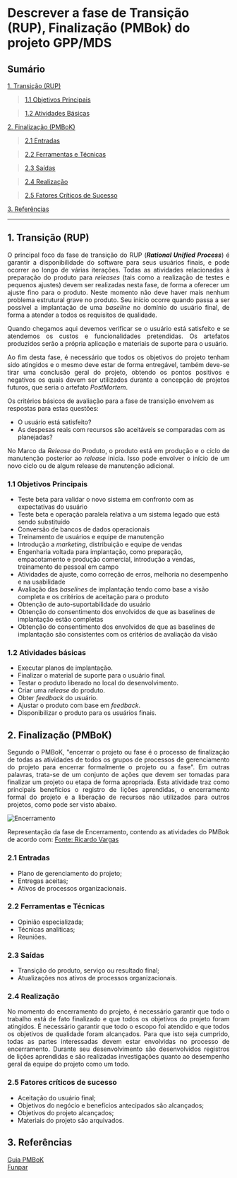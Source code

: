 # Descrever a fase de Transição (RUP), Finalização (PMBok) do projeto GPP/MDS

## Sumário

[ 1. Transição (RUP)](#1-transição-rup)

>[ 1.1 Objetivos Principais](#11-objetivos-principais)

>[ 1.2 Atividades Básicas](#12-atividades-básicas)

[ 2. Finalização (PMBoK)](#2-finalização-pmbok)

>[ 2.1 Entradas](#21-entradas)

>[ 2.2 Ferramentas e Técnicas](#22-ferramentas-e-técnicas)

>[ 2.3 Saídas](#23-saídas)

>[ 2.4 Realização](#24-realização)

>[ 2.5 Fatores Críticos de Sucesso](#25-fatores-críticos-de-sucesso)

[ 3. Referências](#3-referências)

------
## 1. Transição (RUP)  
  
<p align = "justify" >  O principal foco da fase de transição do RUP (<i><b>Rational Unified Process</b></i>) é garantir a disponibilidade do software para seus usuários finais, e pode ocorrer ao longo de várias iterações. Todas as atividades relacionadas à preparação do produto para <i>releases</i> (tais como a realização de testes e pequenos ajustes) devem ser realizadas nesta fase, de forma a oferecer um ajuste fino para o produto. Neste momento não deve haver mais nenhum problema estrutural grave no produto. Seu início ocorre quando passa a ser possível a implantação de uma <i>baseline</i> no domínio do usuário final, de forma a atender a todos os requisitos de qualidade.  
   
<p align = "justify" >  Quando chegamos aqui devemos verificar se o usuário está satisfeito e se atendemos os custos e funcionalidades pretendidas. Os artefatos produzidos serão a própria aplicação e materiais de suporte para o usuário. 

<p align = "justify" >  Ao fim desta fase, é necessário que todos os objetivos do projeto tenham sido atingidos e o mesmo deve estar de forma entregável, também deve-se tirar uma conclusão geral do projeto, obtendo os pontos positivos e negativos os quais devem ser utilizados durante a concepção de projetos futuros, que seria o artefato <i>PostMortem</i>.

Os critérios básicos de avaliação para a fase de transição envolvem as respostas para estas questões:

* O usuário está satisfeito?
* As despesas reais com recursos são aceitáveis se comparadas com as planejadas?

<p align = "justify" >No Marco da <i>Release</i> do Produto, o produto está em produção e o ciclo de manutenção posterior ao <i>release</i> inicia. Isso pode envolver o início de um novo ciclo ou de algum release de manutenção adicional.
  
### 1.1 Objetivos Principais  
  
* Teste beta para validar o novo sistema em confronto com as expectativas do usuário
* Teste beta e operação paralela relativa a um sistema legado que está sendo substituído
* Conversão de bancos de dados operacionais
* Treinamento de usuários e equipe de manutenção
* Introdução a <i>marketing</i>, distribuição e equipe de vendas
* Engenharia voltada para implantação, como preparação, empacotamento e produção comercial, introdução a vendas, treinamento de pessoal em campo
* Atividades de ajuste, como correção de erros, melhoria no desempenho e na usabilidade
* Avaliação das <i>baselines</i> de implantação tendo como base a visão completa e os critérios de aceitação para o produto
* Obtenção de auto-suportabilidade do usuário
* Obtenção do consentimento dos envolvidos de que as baselines de implantação estão completas
* Obtenção do consentimento dos envolvidos de que as baselines de implantação são consistentes com os critérios de avaliação da visão  
  
### 1.2 Atividades básicas

* Executar planos de implantação.
* Finalizar o material de suporte para o usuário final.
* Testar o produto liberado no local do desenvolvimento.
* Criar uma <i>release</i> do produto.
* Obter <i>feedback</i> do usuário.
* Ajustar o produto com base em <i>feedback</i>.
* Disponibilizar o produto para os usuários finais.

## 2. Finalização (PMBoK)  
  
<p align = "justify" > Segundo o PMBoK, "encerrar o projeto ou fase é o processo de finalização de todas as atividades de todos os grupos de processos de gerenciamento do projeto para encerrar formalmente o projeto ou a fase". Em outras palavras, trata-se de um conjunto de ações que devem ser tomadas para finalizar um projeto ou etapa de forma apropriada. Esta atividade traz como principais benefícios o registro de lições aprendidas, o encerramento formal do projeto e a liberação de recursos não utilizados para outros projetos, como pode ser visto abaixo.

![Encerramento](https://raw.githubusercontent.com/wiki/fga-gpp-mds/00-Disciplina/img/Encerramento.png)

Representação da fase de Encerramento, contendo as atividades do PMBok de acordo com:
[Fonte: Ricardo Vargas](http://www.ricardo-vargas.com/pt/videos/1)   
  
### 2.1 Entradas  
  
  * Plano de gerenciamento do projeto;
  * Entregas aceitas;
  * Ativos de processos organizacionais.

### 2.2 Ferramentas e Técnicas  
  
  * Opinião especializada;  
  * Técnicas analíticas;  
  * Reuniões.  
  
### 2.3 Saídas  
  
  * Transição do produto, serviço ou resultado final;
  * Atualizações nos ativos de processos organizacionais.  
  
### 2.4 Realização  
  
<p align = "justify" >  No momento do encerramento do projeto, é necessário garantir que todo o trabalho está de fato finalizado e que todos os objetivos do projeto foram atingidos. É necessário garantir que todo o escopo foi atendido e que todos os objetivos de qualidade foram alcançados. Para que isto seja cumprido, todas as partes interessadas devem estar envolvidas no processo de encerramento. Durante seu desenvolvimento são desenvolvidos registros de lições aprendidas e são realizadas investigações quanto ao desempenho geral da equipe do projeto como um todo.

### 2.5 Fatores críticos de sucesso

* Aceitação do usuário final;
* Objetivos do negócio e benefícios antecipados são alcançados;
* Objetivos do projeto alcançados;
* Materiais do projeto são arquivados.

## 3. Referências  
  
[Guia PMBoK](https://www.pmi.org/pmbok-guide-standards)  
[Funpar](http://www.funpar.ufpr.br:8080/rup/process/itrwkfls/iwf_lit.htm)
